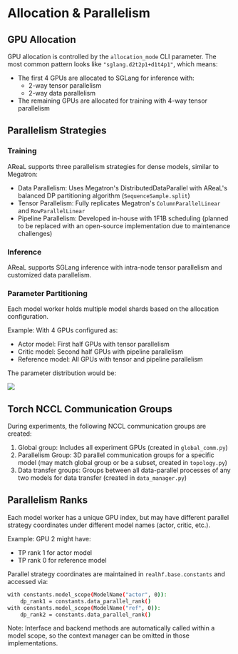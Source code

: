 # Allocation & Parallelism

## GPU Allocation
GPU allocation is controlled by the `allocation_mode` CLI parameter. The most common pattern looks like `"sglang.d2t2p1+d1t4p1"`, which means:

+ The first 4 GPUs are allocated to SGLang for inference with:
    - 2-way tensor parallelism
    - 2-way data parallelism
+ The remaining GPUs are allocated for training with 4-way tensor parallelism

## Parallelism Strategies

### Training
AReaL supports three parallelism strategies for dense models, similar to Megatron:

+ Data Parallelism: Uses Megatron's DistributedDataParallel with AReaL's balanced DP partitioning algorithm (`SequenceSample.split`)
+ Tensor Parallelism: Fully replicates Megatron's `ColumnParallelLinear` and `RowParallelLinear`
+ Pipeline Parallelism: Developed in-house with 1F1B scheduling (planned to be replaced with an open-source implementation due to maintenance challenges)

### Inference
AReaL supports SGLang inference with intra-node tensor parallelism and customized data parallelism.

### Parameter Partitioning
Each model worker holds multiple model shards based on the allocation configuration.

Example: With 4 GPUs configured as:

+ Actor model: First half GPUs with tensor parallelism
+ Critic model: Second half GPUs with pipeline parallelism
+ Reference model: All GPUs with tensor and pipeline parallelism

The parameter distribution would be:

![](param_shard.png)

## Torch NCCL Communication Groups
During experiments, the following NCCL communication groups are created:

1. Global group: Includes all experiment GPUs (created in `global_comm.py`)
2. Parallelism Group: 3D parallel communication groups for a specific model (may match global group or be a subset, created in `topology.py`)
3. Data transfer groups: Groups between all data-parallel processes of any two models for data transfer (created in `data_manager.py`)

## Parallelism Ranks
Each model worker has a unique GPU index, but may have different parallel strategy coordinates under different model names (actor, critic, etc.).

Example: GPU 2 might have:

+ TP rank 1 for actor model
+ TP rank 0 for reference model

Parallel strategy coordinates are maintained in `realhf.base.constants` and accessed via:

```bash
with constants.model_scope(ModelName("actor", 0)):
    dp_rank1 = constants.data_parallel_rank()
with constants.model_scope(ModelName("ref", 0)):
    dp_rank2 = constants.data_parallel_rank()
```

Note: Interface and backend methods are automatically called within a model scope, so the context manager can be omitted in those implementations.







